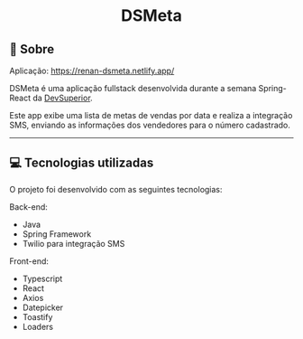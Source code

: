 # <div align="center">DSMeta</div>

## 📃 Sobre

Aplicação: https://renan-dsmeta.netlify.app/ <br>

DSMeta é uma aplicação fullstack desenvolvida durante a semana Spring-React da [DevSuperior](https://devsuperior.com.br). <br>

Este app exibe uma lista de metas de vendas por data e realiza a integração SMS, enviando as informações dos vendedores para o número cadastrado. 

---

## 💻 Tecnologias utilizadas 

O projeto foi desenvolvido com as seguintes tecnologias: <br>

Back-end:
* Java
* Spring Framework
* Twilio para integração SMS

Front-end:
* Typescript
* React
* Axios
* Datepicker
* Toastify
* Loaders
